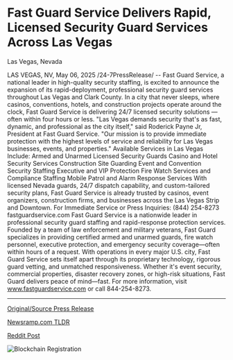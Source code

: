 # Fast Guard Service Delivers Rapid, Licensed Security Guard Services Across Las Vegas
Las Vegas, Nevada

LAS VEGAS, NV, May 06, 2025 /24-7PressRelease/ -- Fast Guard Service, a national leader in high-quality security staffing, is excited to announce the expansion of its rapid-deployment, professional security guard services throughout Las Vegas and Clark County.  In a city that never sleeps, where casinos, conventions, hotels, and construction projects operate around the clock, Fast Guard Service is delivering 24/7 licensed security solutions — often within four hours or less.  "Las Vegas demands security that's as fast, dynamic, and professional as the city itself," said Roderick Payne Jr, President at Fast Guard Service. "Our mission is to provide immediate protection with the highest levels of service and reliability for Las Vegas businesses, events, and properties."  Available Services in Las Vegas Include:  Armed and Unarmed Licensed Security Guards Casino and Hotel Security Services Construction Site Guarding Event and Convention Security Staffing Executive and VIP Protection Fire Watch Services and Compliance Staffing Mobile Patrol and Alarm Response Services  With licensed Nevada guards, 24/7 dispatch capability, and custom-tailored security plans, Fast Guard Service is already trusted by casinos, event organizers, construction firms, and businesses across the Las Vegas Strip and Downtown.  For Immediate Service or Press Inquiries: (844) 254-8273 fastguardservice.com  Fast Guard Service is a nationwide leader in professional security guard staffing and rapid-response protection services. Founded by a team of law enforcement and military veterans, Fast Guard specializes in providing certified armed and unarmed guards, fire watch personnel, executive protection, and emergency security coverage—often within hours of a request. With operations in every major U.S. city, Fast Guard Service sets itself apart through its proprietary technology, rigorous guard vetting, and unmatched responsiveness. Whether it's event security, commercial properties, disaster recovery zones, or high-risk situations, Fast Guard delivers peace of mind—fast.  For more information, visit www.fastguardservice.com or call 844-254-8273. 

---

[Original/Source Press Release](https://www.24-7pressrelease.com/press-release/522465/fast-guard-service-delivers-rapid-licensed-security-guard-services-across-las-vegaslas-vegas-nevada)
                    

[Newsramp.com TLDR](https://newsramp.com/curated-news/fast-guard-service-expands-rapid-deployment-security-services-in-las-vegas/07a06d82c611f44da040da011b371f53) 

 



[Reddit Post](https://www.reddit.com/r/Business_NewsRamp/comments/1kfyhp8/fast_guard_service_expands_rapiddeployment/) 



![Blockchain Registration](https://cdn.newsramp.app/24-7PressRelease/qrcode/255/6/jokep9zT.webp)